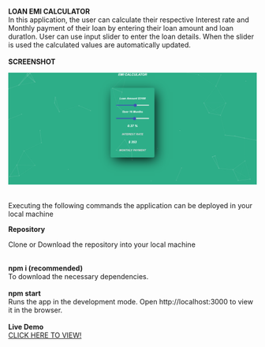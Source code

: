 <b>LOAN EMI CALCULATOR</b><BR>
    In this application, the user can calculate their respective Interest rate and  Monthly payment of their loan by entering their loan amount and loan duratIon. User can use input slider to enter the loan details. When the slider is used the calculated values are automatically updated.<br>
  <br><b>SCREENSHOT</B>
  <div align="center">
 <img src="/Screenshot/demo.PNG" width="800px"</img> 
</div><br>
    <p>Executing the following commands the application can be deployed in your local machine</p> 
    <b>Repository</b><br>
    <p>Clone or Download the repository into your local machine</p><br>
  <b>npm i (recommended)</b><br>
To download the necessary dependencies.<br><br>
<b>npm start</b><br>
Runs the app in the development mode.
Open http://localhost:3000 to view it in the browser.<br><br>
<b>Live Demo</b><br>
    <a href="https://full-throttle-task.herokuapp.com/">CLICK HERE TO VIEW!</a>
